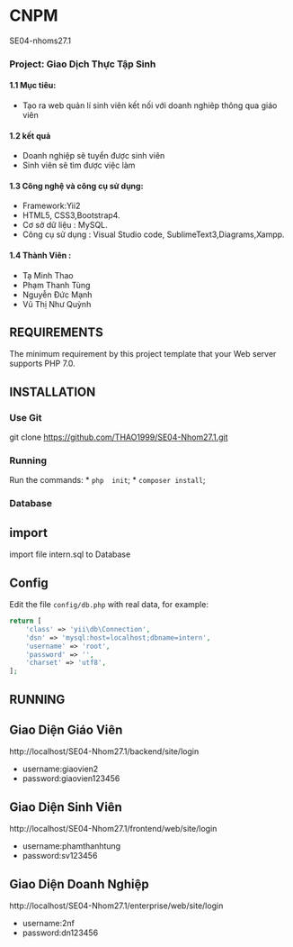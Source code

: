 # CNPM
SE04-nhoms27.1
### Project: Giao Dịch Thực Tập Sinh
#### 1.1 Mục tiêu: 
- Tạo ra web quản lí sinh viên kết nối với doanh nghiêp thông qua giáo viên

#### 1.2 kết quả 
- Doanh nghiệp sẽ tuyển được sinh viên
- Sinh viên sẽ tìm được việc làm

#### 1.3 Công nghệ và công cụ sử dụng:
- Framework:Yii2
- HTML5, CSS3,Bootstrap4.
- Cơ sở dữ liệu : MySQL.
- Công cụ sử dụng : Visual Studio code, SublimeText3,Diagrams,Xampp.
#### 1.4 Thành Viên :
- Tạ Minh Thao
- Phạm Thanh Tùng
- Nguyễn Đức Mạnh
- Vũ Thị Như Quỳnh

REQUIREMENTS
------------

The minimum requirement by this project template that your Web server supports PHP 7.0.

INSTALLATION
------------
### Use Git 
git clone https://github.com/THAO1999/SE04-Nhom27.1.git

### Running 
  Run the commands:
    * `php  init`;
    * `composer install`;
   
    
 
### Database
## import
import file intern.sql to Database

## Config
Edit the file `config/db.php` with real data, for example:

```php
return [
    'class' => 'yii\db\Connection',
    'dsn' => 'mysql:host=localhost;dbname=intern',
    'username' => 'root',
    'password' => '',
    'charset' => 'utf8',
];
```

RUNNING
------------
## Giao Diện Giáo Viên
http://localhost/SE04-Nhom27.1/backend/site/login
* username:giaovien2
* password:giaovien123456

## Giao Diện Sinh Viên
http://localhost/SE04-Nhom27.1/frontend/web/site/login
* username:phamthanhtung
* password:sv123456
## Giao Diện Doanh Nghiệp
http://localhost/SE04-Nhom27.1/enterprise/web/site/login
* username:2nf
* password:dn123456
 
